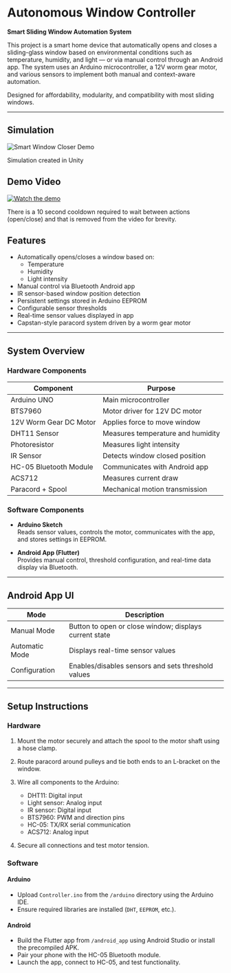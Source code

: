 # Autonomous Window Controller

**Smart Sliding Window Automation System**

This project is a smart home device that automatically opens and closes a sliding-glass window based on environmental conditions such as temperature, humidity, and light — or via manual control through an Android app. The system uses an Arduino microcontroller, a 12V worm gear motor, and various sensors to implement both manual and context-aware automation.

Designed for affordability, modularity, and compatibility with most sliding windows.


---

## Simulation

![Smart Window Closer Demo](demo/demo.gif)

Simulation created in Unity
## Demo Video


[![Watch the demo](https://img.youtube.com/vi/INwDxqb18yk/hqdefault.jpg)](https://youtu.be/INwDxqb18yk)

There is a 10 second cooldown required to wait between actions (open/close) and that is removed from the video for brevity. 

## Features

- Automatically opens/closes a window based on:
  - Temperature
  - Humidity
  - Light intensity
- Manual control via Bluetooth Android app
- IR sensor-based window position detection
- Persistent settings stored in Arduino EEPROM
- Configurable sensor thresholds
- Real-time sensor values displayed in app
- Capstan-style paracord system driven by a worm gear motor

---

## System Overview

### Hardware Components

| Component               | Purpose                                      |
|-------------------------|----------------------------------------------|
| Arduino UNO             | Main microcontroller                         |
| BTS7960                 | Motor driver for 12V DC motor                |
| 12V Worm Gear DC Motor  | Applies force to move window                 |
| DHT11 Sensor            | Measures temperature and humidity            |
| Photoresistor           | Measures light intensity                     |
| IR Sensor               | Detects window closed position               |
| HC-05 Bluetooth Module  | Communicates with Android app                |
| ACS712                  | Measures current draw                        |
| Paracord + Spool        | Mechanical motion transmission               |

### Software Components

- **Arduino Sketch**  
  Reads sensor values, controls the motor, communicates with the app, and stores settings in EEPROM.

- **Android App (Flutter)**  
  Provides manual control, threshold configuration, and real-time data display via Bluetooth.

---

## Android App UI

| Mode              | Description                                               |
|-------------------|-----------------------------------------------------------|
| Manual Mode       | Button to open or close window; displays current state    |
| Automatic Mode    | Displays real-time sensor values                          |
| Configuration     | Enables/disables sensors and sets threshold values        |

---

## Setup Instructions

### Hardware

1. Mount the motor securely and attach the spool to the motor shaft using a hose clamp.
2. Route paracord around pulleys and tie both ends to an L-bracket on the window.
3. Wire all components to the Arduino:

   - DHT11: Digital input
   - Light sensor: Analog input
   - IR sensor: Digital input
   - BTS7960: PWM and direction pins
   - HC-05: TX/RX serial communication
   - ACS712: Analog input

4. Secure all connections and test motor tension.

### Software

#### Arduino

- Upload `Controller.ino` from the `/arduino` directory using the Arduino IDE.
- Ensure required libraries are installed (`DHT`, `EEPROM`, etc.).

#### Android

- Build the Flutter app from `/android_app` using Android Studio or install the precompiled APK.
- Pair your phone with the HC-05 Bluetooth module.
- Launch the app, connect to HC-05, and test functionality.

